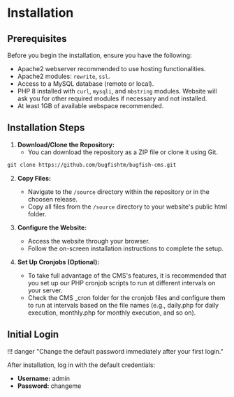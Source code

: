 # Installation

## Prerequisites

Before you begin the installation, ensure you have the following:

- Apache2 webserver recommended to use hosting functionalities.
- Apache2 modules: `rewrite`, `ssl`.
- Access to a MySQL database (remote or local).
- PHP 8 installed with `curl`, `mysqli`, and `mbstring` modules. Website will ask you for other required modules if necessary and not installed.
- At least 1GB of available webspace recommended.

## Installation Steps

1. **Download/Clone the Repository:**
	- You can download the repository as a ZIP file or clone it using Git.
```markdown
git clone https://github.com/bugfishtm/bugfish-cms.git
```

2. **Copy Files:**
	- Navigate to the `/source` directory within the repository or in the choosen release.
	- Copy all files from the `/source` directory to your website's public html folder.

3. **Configure the Website:**
	- Access the website through your browser.
	- Follow the on-screen installation instructions to complete the setup.

4. **Set Up Cronjobs (Optional):**
	- To take full advantage of the CMS's features, it is recommended that you set up our PHP cronjob scripts to run at different intervals on your server.
	- Check the CMS _cron folder for the cronjob files and configure them to run at intervals based on the file names (e.g., daily.php for daily execution, monthly.php for monthly execution, and so on).

## Initial Login

!!! danger "Change the default password immediately after your first login."

After installation, log in with the default credentials:

- **Username:** admin
- **Password:** changeme
